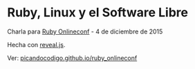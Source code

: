 # Ruby, Linux y el Software Libre

Charla para [Ruby Onlineconf](http://ruby.conf.online/) - 4 de diciembre de 2015

Hecha con [reveal.js](https://github.com/hakimel/reveal.js).

Ver: [picandocodigo.github.io/ruby_onlineconf](http://picandocodigo.github.io/ruby_onlineconf)

